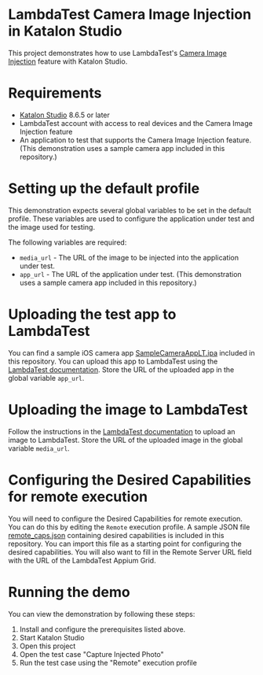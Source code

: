 # LambdaTest Camera Image Injection in Katalon Studio

This project demonstrates how to use LambdaTest's [Camera Image Injection][image_injection] feature with Katalon Studio. 
# Requirements

* [Katalon Studio][studio] 8.6.5 or later
* LambdaTest account with access to real devices and the Camera Image Injection feature
* An application to test that supports the Camera Image Injection feature. (This demonstration uses a sample camera app included in this repository.)

# Setting up the default profile

This demonstration expects several global variables to be set in the default profile. These variables are used to configure the application under test and the image used for testing. 

The following variables are required:

* `media_url` - The URL of the image to be injected into the application under test.
* `app_url` - The URL of the application under test. (This demonstration uses a sample camera app included in this repository.)

# Uploading the test app to LambdaTest

You can find a sample iOS camera app [SampleCameraAppLT.ipa](./SampleCameraAppLT.ipa) included in this repository. You can upload this app to LambdaTest using the [LambdaTest documentation](https://www.lambdatest.com/support/docs/upload-your-mobile-app/). Store the URL of the uploaded app in the global variable `app_url`.
# Uploading the image to LambdaTest

Follow the instructions in the [LambdaTest documentation](https://www.lambdatest.com/support/docs/camera-image-injection/) to upload an image to LambdaTest. Store the URL of the uploaded image in the global variable `media_url`.

# Configuring the Desired Capabilities for remote execution

You will need to configure the Desired Capabilities for remote execution. You can do this by editing the `Remote` execution profile. A sample JSON file [remote_caps.json](./remote_caps.json) containing desired capabilities is included in this repository. You can import this file as a starting point for configuring the desired capabilities. You will also want to fill in the Remote Server URL field with the URL of the LambdaTest Appium Grid.

# Running the demo

You can view the demonstration by following these steps:

1. Install and configure the prerequisites listed above.
2. Start Katalon Studio
3. Open this project
4. Open the test case "Capture Injected Photo"
5. Run the test case using the "Remote" execution profile

[image_injection]: https://www.lambdatest.com/support/docs/camera-image-injection/  "Camera Image Injection"
[studio]: https://katalon.com/katalon-studio  "Katalon Studio"
